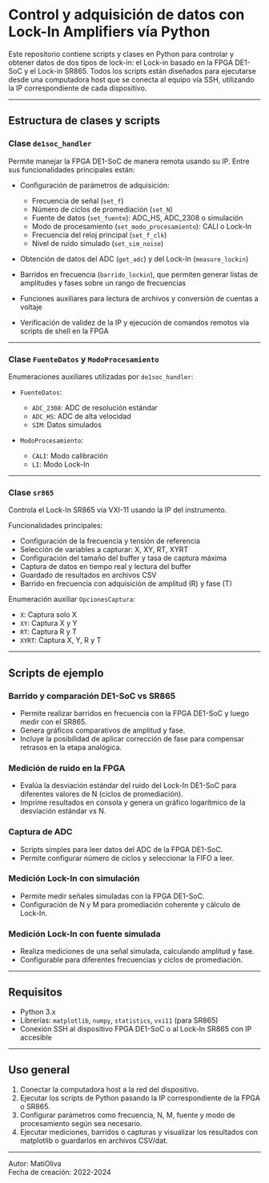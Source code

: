 # Control y adquisición de datos con Lock-In Amplifiers vía Python

Este repositorio contiene scripts y clases en Python para controlar y obtener datos de dos tipos de lock-in: el Lock-in basado en la FPGA DE1-SoC y el Lock-in SR865. Todos los scripts están diseñados para ejecutarse desde una computadora host que se conecta al equipo vía SSH, utilizando la IP correspondiente de cada dispositivo.

---

## Estructura de clases y scripts

### Clase `de1soc_handler`

Permite manejar la FPGA DE1-SoC de manera remota usando su IP. Entre sus funcionalidades principales están:

- Configuración de parámetros de adquisición:
  - Frecuencia de señal (`set_f`)
  - Número de ciclos de promediación (`set_N`)
  - Fuente de datos (`set_fuente`): ADC_HS, ADC_2308 o simulación
  - Modo de procesamiento (`set_modo_procesamiento`): CALI o Lock-In
  - Frecuencia del reloj principal (`set_f_clk`)
  - Nivel de ruido simulado (`set_sim_noise`)
  
- Obtención de datos del ADC (`get_adc`) y del Lock-In (`measure_lockin`)

- Barridos en frecuencia (`barrido_lockin`), que permiten generar listas de amplitudes y fases sobre un rango de frecuencias

- Funciones auxiliares para lectura de archivos y conversión de cuentas a voltaje

- Verificación de validez de la IP y ejecución de comandos remotos vía scripts de shell en la FPGA

---

### Clase `FuenteDatos` y `ModoProcesamiento`

Enumeraciones auxiliares utilizadas por `de1soc_handler`:

- `FuenteDatos`:
  - `ADC_2308`: ADC de resolución estándar
  - `ADC_HS`: ADC de alta velocidad
  - `SIM`: Datos simulados

- `ModoProcesamiento`:
  - `CALI`: Modo calibración
  - `LI`: Modo Lock-In

---

### Clase `sr865`

Controla el Lock-In SR865 vía VXI-11 usando la IP del instrumento.

Funcionalidades principales:

- Configuración de la frecuencia y tensión de referencia
- Selección de variables a capturar: X, XY, RT, XYRT
- Configuración del tamaño del buffer y tasa de captura máxima
- Captura de datos en tiempo real y lectura del buffer
- Guardado de resultados en archivos CSV
- Barrido en frecuencia con adquisición de amplitud (R) y fase (T)

Enumeración auxiliar `OpcionesCaptura`:

- `X`: Captura solo X
- `XY`: Captura X y Y
- `RT`: Captura R y T
- `XYRT`: Captura X, Y, R y T

---

## Scripts de ejemplo

### Barrido y comparación DE1-SoC vs SR865

- Permite realizar barridos en frecuencia con la FPGA DE1-SoC y luego medir con el SR865.
- Genera gráficos comparativos de amplitud y fase.
- Incluye la posibilidad de aplicar corrección de fase para compensar retrasos en la etapa analógica.

### Medición de ruido en la FPGA

- Evalúa la desviación estándar del ruido del Lock-In DE1-SoC para diferentes valores de N (ciclos de promediación).
- Imprime resultados en consola y genera un gráfico logarítmico de la desviación estándar vs N.

### Captura de ADC

- Scripts simples para leer datos del ADC de la FPGA DE1-SoC.
- Permite configurar número de ciclos y seleccionar la FIFO a leer.

### Medición Lock-In con simulación

- Permite medir señales simuladas con la FPGA DE1-SoC.
- Configuración de N y M para promediación coherente y cálculo de Lock-In.

### Medición Lock-In con fuente simulada

- Realiza mediciones de una señal simulada, calculando amplitud y fase.
- Configurable para diferentes frecuencias y ciclos de promediación.

---

## Requisitos

- Python 3.x
- Librerías: `matplotlib`, `numpy`, `statistics`, `vxi11` (para SR865)
- Conexión SSH al dispositivo FPGA DE1-SoC o al Lock-In SR865 con IP accesible

---

## Uso general

1. Conectar la computadora host a la red del dispositivo.
2. Ejecutar los scripts de Python pasando la IP correspondiente de la FPGA o SR865.
3. Configurar parámetros como frecuencia, N, M, fuente y modo de procesamiento según sea necesario.
4. Ejecutar mediciones, barridos o capturas y visualizar los resultados con matplotlib o guardarlos en archivos CSV/dat.

---

Autor: MatiOliva  
Fecha de creación: 2022-2024  
